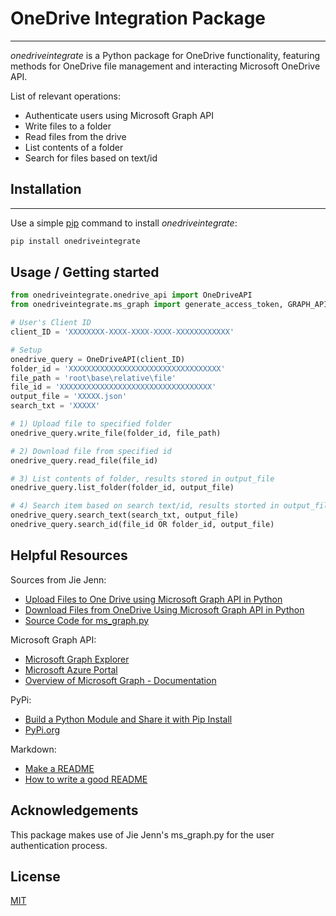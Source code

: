 # OneDrive Integration Package
___
_onedriveintegrate_ is a Python package for OneDrive functionality, featuring methods for OneDrive file management and interacting Microsoft
OneDrive API.

List of relevant operations:
* Authenticate users using Microsoft Graph API
* Write files to a folder
* Read files from the drive
* List contents of a folder
* Search for files based on text/id

## Installation
___
Use a simple [pip](https://pip.pypa.io/en/stable/) command to install _onedriveintegrate_: 
```bash
pip install onedriveintegrate
```

## Usage / Getting started
```python
from onedriveintegrate.onedrive_api import OneDriveAPI
from onedriveintegrate.ms_graph import generate_access_token, GRAPH_API_ENDPOINT

# User's Client ID
client_ID = 'XXXXXXXX-XXXX-XXXX-XXXX-XXXXXXXXXXXX'

# Setup 
onedrive_query = OneDriveAPI(client_ID)
folder_id = 'XXXXXXXXXXXXXXXXXXXXXXXXXXXXXXXXXX'
file_path = 'root\base\relative\file'
file_id = 'XXXXXXXXXXXXXXXXXXXXXXXXXXXXXXXXXX'
output_file = 'XXXXX.json'
search_txt = 'XXXXX'

# 1) Upload file to specified folder
onedrive_query.write_file(folder_id, file_path)

# 2) Download file from specified id
onedrive_query.read_file(file_id)

# 3) List contents of folder, results stored in output_file
onedrive_query.list_folder(folder_id, output_file)

# 4) Search item based on search text/id, results storted in output_file
onedrive_query.search_text(search_txt, output_file)
onedrive_query.search_id(file_id OR folder_id, output_file)
```

## Helpful Resources

Sources from Jie Jenn:
* [Upload Files to One Drive using Microsoft Graph API in Python](https://www.youtube.com/watch?v=Ok8O_QnrSBI)
* [Download Files from OneDrive Using Microsoft Graph API in Python](https://www.youtube.com/watch?v=w6YeOkikVFI)
* [Source Code for ms_graph.py](https://learndataanalysis.org/ms_graph-py-source-code/)

Microsoft Graph API:
* [Microsoft Graph Explorer](https://developer.microsoft.com/en-us/graph/graph-explorer)
* [Microsoft Azure Portal](https://azure.microsoft.com/en-us/get-started/azure-portal)
* [Overview of Microsoft Graph - Documentation](https://learn.microsoft.com/en-us/graph/overview?view=graph-rest-1.0)

PyPi:
* [Build a Python Module and Share it with Pip Install](https://www.youtube.com/watch?v=FkmtmYFTlYE)
* [PyPi.org](https://pypi.org/)

Markdown:
* [Make a README](https://www.makeareadme.com/)
* [How to write a good README](https://dev.to/merlos/how-to-write-a-good-readme-bog)

## Acknowledgements

This package makes use of Jie Jenn's ms_graph.py for the user authentication process.

## License

[MIT](https://choosealicense.com/licenses/mit/)
